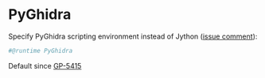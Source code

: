 PyGhidra
========

Specify PyGhidra scripting environment instead of Jython ([issue comment](https://github.com/NationalSecurityAgency/ghidra/discussions/7472#discussioncomment-12119344)):

```py
#@runtime PyGhidra
```

Default since [GP-5415](https://github.com/ryanmkurtz/ghidra/commit/6f0cb9a77cebff0b1ee2059df97225eb9829ea30)

